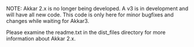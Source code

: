 NOTE: Akkar 2.x is no longer being developed. A v3 is in development and will have all new code.
This code is only here for minor bugfixes and changes while waiting for Akkar3.

Please examine the readme.txt in the dist_files directory for more information about Akkar 2.x.
